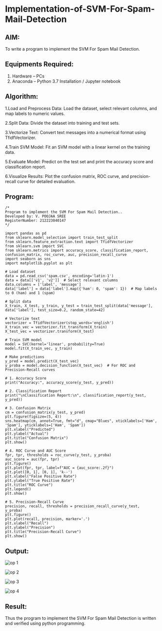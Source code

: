 # Implementation-of-SVM-For-Spam-Mail-Detection

## AIM:

To write a program to implement the SVM For Spam Mail Detection.

## Equipments Required:

1. Hardware – PCs
2. Anaconda – Python 3.7 Installation / Jupyter notebook

## Algorithm:

1.Load and Preprocess Data: Load the dataset, select relevant columns, and map labels to numeric values.

2.Split Data: Divide the dataset into training and test sets.

3.Vectorize Text: Convert text messages into a numerical format using TfidfVectorizer.

4.Train SVM Model: Fit an SVM model with a linear kernel on the training data.

5.Evaluate Model: Predict on the test set and print the accuracy score and classification report.

6.Visualize Results: Plot the confusion matrix, ROC curve, and precision-recall curve for detailed evaluation.

## Program:

```
/*
Program to implement the SVM For Spam Mail Detection..
Developed by: V. POOJAA SREE
RegisterNumber: 212223040147 
*/

import pandas as pd
from sklearn.model_selection import train_test_split
from sklearn.feature_extraction.text import TfidfVectorizer
from sklearn.svm import SVC
from sklearn.metrics import accuracy_score, classification_report, confusion_matrix, roc_curve, auc, precision_recall_curve
import seaborn as sns
import matplotlib.pyplot as plt

# Load dataset
data = pd.read_csv('spam.csv', encoding='latin-1')
data = data[['v1', 'v2']]  # Select relevant columns
data.columns = ['label', 'message']
data['label'] = data['label'].map({'ham': 0, 'spam': 1})  # Map labels to 0 (ham) and 1 (spam)

# Split data
X_train, X_test, y_train, y_test = train_test_split(data['message'], data['label'], test_size=0.2, random_state=42)

# Vectorize text
vectorizer = TfidfVectorizer(stop_words='english')
X_train_vec = vectorizer.fit_transform(X_train)
X_test_vec = vectorizer.transform(X_test)

# Train SVM model
model = SVC(kernel='linear', probability=True)
model.fit(X_train_vec, y_train)

# Make predictions
y_pred = model.predict(X_test_vec)
y_proba = model.decision_function(X_test_vec)  # For ROC and Precision-Recall curves

# 1. Accuracy Score
print("Accuracy:", accuracy_score(y_test, y_pred))

# 2. Classification Report
print("\nClassification Report:\n", classification_report(y_test, y_pred))

# 3. Confusion Matrix
cm = confusion_matrix(y_test, y_pred)
plt.figure(figsize=(5, 4))
sns.heatmap(cm, annot=True, fmt="d", cmap="Blues", xticklabels=['Ham', 'Spam'], yticklabels=['Ham', 'Spam'])
plt.xlabel("Predicted")
plt.ylabel("Actual")
plt.title("Confusion Matrix")
plt.show()

# 4. ROC Curve and AUC Score
fpr, tpr, thresholds = roc_curve(y_test, y_proba)
auc_score = auc(fpr, tpr)
plt.figure()
plt.plot(fpr, tpr, label=f"AUC = {auc_score:.2f}")
plt.plot([0, 1], [0, 1], 'k--')
plt.xlabel("False Positive Rate")
plt.ylabel("True Positive Rate")
plt.title("ROC Curve")
plt.legend()
plt.show()

# 5. Precision-Recall Curve
precision, recall, thresholds = precision_recall_curve(y_test, y_proba)
plt.figure()
plt.plot(recall, precision, marker='.')
plt.xlabel("Recall")
plt.ylabel("Precision")
plt.title("Precision-Recall Curve")
plt.show()

```

## Output:

![op 1](https://github.com/user-attachments/assets/15c7e940-5a93-44b5-9c4d-094548eb44ca)

![op 2](https://github.com/user-attachments/assets/a6d8e657-b03c-45b9-a7e7-6dff70cc4581)

![op 3](https://github.com/user-attachments/assets/478f92be-b001-4950-8ca2-f1b67473b934)

![op 4](https://github.com/user-attachments/assets/12564699-06e5-4d05-8a49-0bd86eefa51e)


## Result:
Thus the program to implement the SVM For Spam Mail Detection is written and verified using python programming.
